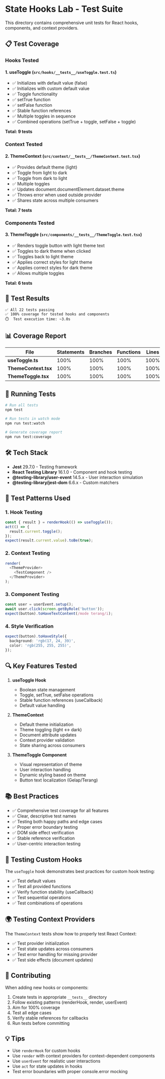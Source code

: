 # State Hooks Lab - Test Suite

This directory contains comprehensive unit tests for React hooks, components, and context providers.

## 📋 Test Coverage

### Hooks Tested

#### 1. **useToggle** (`src/hooks/__tests__/useToggle.test.ts`)
- ✅ Initializes with default value (false)
- ✅ Initializes with custom default value
- ✅ Toggle functionality
- ✅ setTrue function
- ✅ setFalse function
- ✅ Stable function references
- ✅ Multiple toggles in sequence
- ✅ Combined operations (setTrue + toggle, setFalse + toggle)

**Total: 9 tests**

### Context Tested

#### 2. **ThemeContext** (`src/context/__tests__/ThemeContext.test.tsx`)
- ✅ Provides default theme (light)
- ✅ Toggle from light to dark
- ✅ Toggle from dark to light
- ✅ Multiple toggles
- ✅ Updates document.documentElement.dataset.theme
- ✅ Throws error when used outside provider
- ✅ Shares state across multiple consumers

**Total: 7 tests**

### Components Tested

#### 3. **ThemeToggle** (`src/components/__tests__/ThemeToggle.test.tsx`)
- ✅ Renders toggle button with light theme text
- ✅ Toggles to dark theme when clicked
- ✅ Toggles back to light theme
- ✅ Applies correct styles for light theme
- ✅ Applies correct styles for dark theme
- ✅ Allows multiple toggles

**Total: 6 tests**

## 🎯 Test Results

```
✅ All 22 tests passing
✅ 100% coverage for tested hooks and components
⏱️  Test execution time: ~3.0s
```

## 📊 Coverage Report

| File | Statements | Branches | Functions | Lines |
|------|-----------|----------|-----------|-------|
| **useToggle.ts** | 100% | 100% | 100% | 100% |
| **ThemeContext.tsx** | 100% | 100% | 100% | 100% |
| **ThemeToggle.tsx** | 100% | 100% | 100% | 100% |

## 🚀 Running Tests

```bash
# Run all tests
npm test

# Run tests in watch mode
npm run test:watch

# Generate coverage report
npm run test:coverage
```

## 🛠️ Tech Stack

- **Jest** 29.7.0 - Testing framework
- **React Testing Library** 16.1.0 - Component and hook testing
- **@testing-library/user-event** 14.5.x - User interaction simulation
- **@testing-library/jest-dom** 6.6.x - Custom matchers

## 📝 Test Patterns Used

### 1. Hook Testing
```typescript
const { result } = renderHook(() => useToggle());
act(() => {
  result.current.toggle();
});
expect(result.current.value).toBe(true);
```

### 2. Context Testing
```typescript
render(
  <ThemeProvider>
    <TestComponent />
  </ThemeProvider>
);
```

### 3. Component Testing
```typescript
const user = userEvent.setup();
await user.click(screen.getByRole('button'));
expect(button).toHaveTextContent(/mode terang/i);
```

### 4. Style Verification
```typescript
expect(button).toHaveStyle({
  background: 'rgb(17, 24, 39)',
  color: 'rgb(255, 255, 255)',
});
```

## 🔍 Key Features Tested

1. **useToggle Hook**
   - Boolean state management
   - Toggle, setTrue, setFalse operations
   - Stable function references (useCallback)
   - Default value handling

2. **ThemeContext**
   - Default theme initialization
   - Theme toggling (light ↔ dark)
   - Document attribute updates
   - Context provider validation
   - State sharing across consumers

3. **ThemeToggle Component**
   - Visual representation of theme
   - User interaction handling
   - Dynamic styling based on theme
   - Button text localization (Gelap/Terang)

## 📚 Best Practices

- ✅ Comprehensive test coverage for all features
- ✅ Clear, descriptive test names
- ✅ Testing both happy paths and edge cases
- ✅ Proper error boundary testing
- ✅ DOM side effect verification
- ✅ Stable reference verification
- ✅ User-centric interaction testing

## 🎨 Testing Custom Hooks

The `useToggle` hook demonstrates best practices for custom hook testing:
- ✅ Test default values
- ✅ Test all provided functions
- ✅ Verify function stability (useCallback)
- ✅ Test sequential operations
- ✅ Test combinations of operations

## 🌍 Testing Context Providers

The `ThemeContext` tests show how to properly test React Context:
- ✅ Test provider initialization
- ✅ Test state updates across consumers
- ✅ Test error handling for missing provider
- ✅ Test side effects (document updates)

## 🤝 Contributing

When adding new hooks or components:
1. Create tests in appropriate `__tests__` directory
2. Follow existing patterns (renderHook, render, userEvent)
3. Aim for 100% coverage
4. Test all edge cases
5. Verify stable references for callbacks
6. Run tests before committing

## 💡 Tips

- Use `renderHook` for custom hooks
- Use `render` with context providers for context-dependent components
- Use `userEvent` for realistic user interactions
- Use `act` for state updates in hooks
- Test error boundaries with proper console.error mocking
